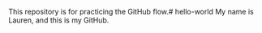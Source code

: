 This repository is for practicing the GitHub flow.# hello-world
My name is Lauren, and this is my GitHub.
